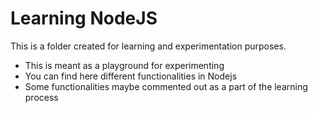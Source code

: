 # Learning NodeJS

This is  a folder created for learning and experimentation purposes. 

* This is meant as a playground for experimenting
* You can find here different functionalities in Nodejs
* Some functionalities maybe commented out as a part of the learning process
